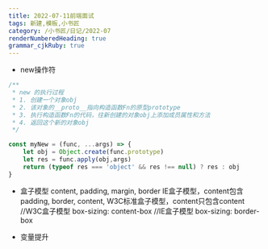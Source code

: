 ```yaml
---
title: 2022-07-11前端面试
tags: 新建,模板,小书匠
category: /小书匠/日记/2022-07
renderNumberedHeading: true
grammar_cjkRuby: true
---
```



- new操作符
```javascript
/**
 * new 的执行过程
 * 1. 创建一个对象obj
 * 2. 该对象的__proto__指向构造函数Fn的原型prototype
 * 3. 执行构造函数Fn的代码，往新创建的对象obj上添加成员属性和方法
 * 4. 返回这个新的对象obj
 */

const myNew = (func, ...args) => {
    let obj = Object.create(func.prototype)
    let res = func.apply(obj,args)
    return (typeof res === 'object' && res !== null) ? res : obj 
}
```
- 盒子模型
content, padding, margin, border
IE盒子模型，content包含padding, border, content,
W3C标准盒子模型，content只包含content
//W3C盒子模型
box-sizing: content-box 
//IE盒子模型
box-sizing: border-box 

- 变量提升